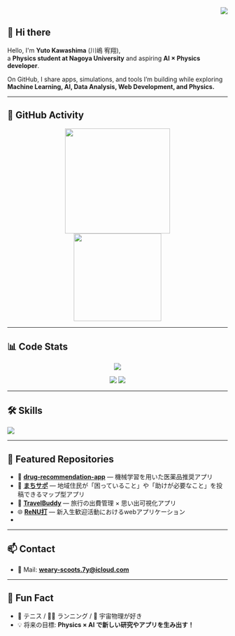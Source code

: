 <!-- プロフィールビュー -->
<div align="right">
  <img src="https://komarev.com/ghpvc/?username=32Lwk&color=blueviolet&style=flat-square" />
</div>

<!-- 挨拶 -->
## 👋 Hi there 
Hello, I'm **Yuto Kawashima** (川嶋 宥翔),  
a **Physics student at Nagoya University** and aspiring **AI × Physics developer**.  

On GitHub, I share apps, simulations, and tools I’m building while exploring  
**Machine Learning, AI, Data Analysis, Web Development, and Physics.**  

---

## 🚀 GitHub Activity
<div align="center">
  <img height="240px" src="https://github-readme-stats.vercel.app/api/top-langs/?username=32Lwk&theme=vue-dark&layout=compact" />
  <br>
  <img height="200px" src="https://github-readme-stats.vercel.app/api?username=32Lwk&theme=vue-dark&show_icons=true" />
</div>

---

## 📊 Code Stats
<p align="center">
  <!-- 総行数バッジ（公開＋非公開リポジトリ） -->
  <img src="https://img.shields.io/endpoint?url=https://raw.githubusercontent.com/32Lwk/32Lwk/main/shield.json&logo=github&color=blueviolet" />
</p>

<p align="center">
  <!-- Summary Cards -->
  <img src="https://github-profile-summary-cards.vercel.app/api/cards/stats?username=32Lwk&theme=tokyonight" />
  <img src="https://github-profile-summary-cards.vercel.app/api/cards/productive-time?username=32Lwk&theme=tokyonight" />
</p>

---

## 🛠️ Skills
<img src="https://skillicons.dev/icons?i=python,js,cpp,html,css,react,next,fastapi,aws,docker,linux,git&theme=dark" />

---

## 📌 Featured Repositories
- 💊 [**drug-recommendation-app**](https://github.com/32Lwk/medicine-recommend-system.git) — 機械学習を用いた医薬品推奨アプリ  
- 🗾 [**まちサポ**](https://github.com/32Lwk/machisapo.git) — 地域住民が「困っていること」や「助けが必要なこと」を投稿できるマップ型アプリ
- 🧳 [**TravelBuddy**](https://github.com/32Lwk/TravelBoddy) — 旅行の出費管理 × 思い出可視化アプリ
- 🌐 [**ReNU打**](https://github.com/32Lwk/ReNU-) — 新入生歓迎活動におけるwebアプリケーション
- 

---

## 📫 Contact
- 📧 Mail: **weary-scoots.7y@icloud.com**  

---

## 🌱 Fun Fact
- 🎾 テニス / 🏃‍♂️ ランニング / 🌌 宇宙物理が好き  
- 💡 将来の目標: **Physics × AI で新しい研究やアプリを生み出す！**
